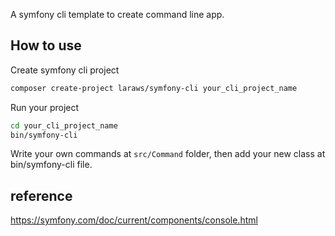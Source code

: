 A symfony cli template to create command line app.

## How to use

Create symfony cli project

```bash
composer create-project laraws/symfony-cli your_cli_project_name
```

Run your project

```bash
cd your_cli_project_name
bin/symfony-cli
```

Write your own commands at `src/Command` folder, then add your new class at bin/symfony-cli file.

## reference

https://symfony.com/doc/current/components/console.html